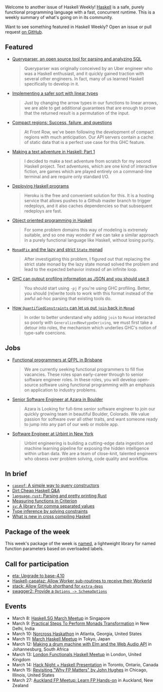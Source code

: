 Welcome to another issue of Haskell Weekly!
[Haskell](https://www.haskell.org) is a safe, purely functional programming language with a fast, concurrent runtime.
This is a weekly summary of what's going on in its community.

Want to see something featured in Haskell Weekly?
Open an issue or pull request [on GitHub](https://github.com/haskellweekly/haskellweekly.github.io).

## Featured

-   [Queryparser, an open source tool for parsing and analyzing SQL](https://eng.uber.com/queryparser/)

    > Queryparser was originally conceived by an Uber engineer who was a Haskell enthusiast, and it quickly gained traction with several other engineers. In fact, many of us learned Haskell specifically to develop in it.

-   [Implementing a safer sort with linear types](https://www.tweag.io/posts/2018-03-08-linear-sort.html)

    > Just by changing the arrow types in our functions to linear arrows, we are able to get additional guarantees that are enough to prove that the returned result is a permutation of the input.

-   [Compact regions: Success, failure, and questions](http://tech.frontrowed.com/2018/03/06/compact-regions-success-failure-questions/)

    > At Front Row, we've been following the development of compact regions with much anticipation. Our API servers contain a cache of static data that is a perfect use case for this GHC feature.

-   [Making a text adventure in Haskell: Part 1](https://whatthefunctional.wordpress.com/2018/03/07/making-a-text-adventure-in-haskell-part-1/)

    > I decided to make a text adventure from scratch for my second Haskell project. Text adventures, which are one kind of interactive fiction, are games which are played entirely on a command-line terminal and are require only standard I/O.

-   [Deploying Haskell programs](https://www.fosskers.ca/blog/deploying-haskell-en.html)

    > Heroku is the free and convenient solution for this. It is a hosting service that allows pushes to a Github master branch to trigger redeploys, and it also caches dependencies so that subsequent redeploys are fast.

-   [Object oriented programming in Haskell](https://www.well-typed.com/blog/2018/03/oop-in-haskell/)

    > For some problem domains this way of modeling is extremely suitable, and so one may wonder if we can take a similar approach in a purely functional language like Haskell, without losing purity.

-   [`MonadFix` and the lazy and strict `State` monad](https://purelyfunctional.org/posts/2018-03-04-monadfix-lazy-strict-state.html)

    > After investigating this problem, I figured out that replacing the strict state monad by the lazy state monad solved the problem and lead to the expected behavior instead of an infinite loop.

-   [GHC can output profiling information as JSON and you should use it](http://fuuzetsu.co.uk/blog/posts/2018-03-02-GHC-can-output-profiles-in-JSON-format.html)

    > You should start using `-pj` if you're using GHC profiling. Better, you should (re)write tools to work with this format instead of the awful ad-hoc parsing that existing tools do.

-   [How `QuantifiedConstraints` can let us put `join` back in `Monad`](https://ryanglscott.github.io/2018/03/04/how-quantifiedconstraints-can-let-us-put-join-back-in-monad/)

    > In order to better understand why adding `join` to `Monad` interacted so poorly with `GeneralizedNewtypeDeriving`, we must first take a detour into roles, the mechanism which underlies GHC's notion of type-safe coercions.

## Jobs

-   [Functional programmers at QFPL in Brisbane](https://jobs.csiro.au/job/Brisbane%2C-QLD-EOI-Functional-Programming-Software-Engineers/463348700/)

    > We are currently seeking functional programmers to fill five vacancies. These roles span early-career through to senior software engineer roles. In these roles, you will develop open-source software using functional programming with an emphasis on application to industry problems.

-   [Senior Software Engineer at Azara in Boulder](https://www.azara.io/jobs/)

    > Azara is Looking for full-time senior software engineer to join our quickly growing team in beautiful Boulder, Colorado. We value passion for software over all other traits, and want someone ready to jump into any part of our web or mobile app.

-   [Software Engineer at Urbint in New York](https://urbint.workable.com/j/34A767A49F)

    > Urbint engineering is building a cutting-edge data ingestion and machine learning pipeline for exposing the hidden intelligence within urban data. We are a team of close-knit, talented engineers who obsess over problem solving, code quality and workflow.

## In brief

-   [`caseof`: A simple way to query constructors](https://np.reddit.com/r/haskell/comments/82oia8/caseof_a_simple_way_to_query_constructors/)
-   [Dirt Cheap Haskell Q&A](https://dirtcheaphaskell.io/#library)
-   [`language-rust`: Parsing and pretty printing Rust](https://np.reddit.com/r/haskell/comments/81vrbk/ann_languagerust/)
-   [Measuring functions in Criterion](https://patrickdoc.github.io/criterion.html)
-   [`sv`: A library for comma separated values](https://np.reddit.com/r/haskell/comments/82lxn6/ann_sv_csv_library/)
-   [Type inference by solving constraints](http://www.calebh.io/Type-Inference-by-Solving-Constraints/)
-   [What is new in cross compiling Haskell](https://medium.com/@zw3rk/what-is-new-in-cross-compiling-haskell-42ba93555c69)

## Package of the week

This week's package of the week is [named](https://hackage.haskell.org/package/named-0.1.0.0),
a lightweight library for named function parameters based on overloaded labels.

## Call for participation

-   [eta: Upgrade to base-4.10](https://github.com/typelead/eta/issues/688)
-   [Haskell-capataz: Allow Worker sub-routines to receive their WorkerId](https://github.com/roman/Haskell-capataz/issues/17)
-   [stack: Allow GitHub shorthand for `extra-deps`](https://github.com/commercialhaskell/stack/issues/3873)
-   [swagger2: Provide a `Options -> SchemaOptions`](https://github.com/GetShopTV/swagger2/issues/139)

## Events

-   March 8: [Haskell.SG March Meetup](https://www.meetup.com/HASKELL-SG/events/246341985/) in Singapore
-   March 9: [Practical Steps To Perform Monads Transformation](https://www.meetup.com/Reactive-Application-Programmers-in-Delhi-NCR/events/248292715/) in New Delhi, India
-   March 10: [Norcross Haskathon](https://www.meetup.com/Atlanta-Functional-Programming-Meetup/events/248518116/) in Atlanta, Georgia, United States
-   March 11: [March Haskell Meetup](https://www.meetup.com/Tokyo-Haskell-Meetup/events/247799091/) in Tokyo, Japan
-   March 12: [Making a drum machine with Elm and the Web Audio API](https://www.meetup.com/lambda-luminaries/events/247865795/) in Johannesburg, South Africa
-   March 13: [London Functionals Haskell Meetup](https://haskellmeetuplondonfunctionals.splashthat.com) in London, United Kingdom
-   March 14: [Hack Night + Haskell Presentation](https://www.meetup.com/FunctionalTO-meetup/events/247738875/) in Toronto, Ontario, Canada
-   March 15: [Revisiting "Why FP Matters" by John Hughes](https://www.meetup.com/Chicago-Functional-Programming-Meetup/events/248023277/) in Chicago, Illinois, United States
-   March 27: [Auckland FP Meetup: Learn FP Hands-on](https://www.meetup.com/Functional-Programming-Auckland/events/248322238/) in Auckland, New Zealand
